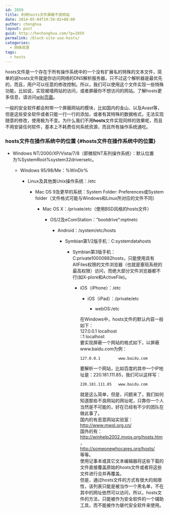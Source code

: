 ```yaml
---
id: 2859
title: 利用hosts文件屏蔽不良网站
date: 2014-05-04T19:59:02+08:00
author: chonghua
layout: post
guid: http://hechonghua.com/?p=2859
permalink: /block-site-use-hosts/
categories:
  - 网络资源
tags:
  - hosts
---
```

hosts文件是一个存在于所有操作系统中的一个没有扩展名的特殊的文本文件，简单的说hosts文件就是你访问网络的DNS解析服务器，只不过这个解析器是最优先的，而且，用户可以任意的修改控制。所以，我们可以使用这个文件实现一些特殊功能，比如说，实现被墙网站的访问，或者屏蔽你不想访问的网站。了解hosts更多信息，请访问<a href="http://zh.wikipedia.org/wiki/Hosts%E6%96%87%E4%BB%B6" target="_blank">wiki页面</a>。

<!--more-->

一般的安全软件都会附带一个屏蔽网站的模块，比如国内的金山、以及Avast等，但是这些安全软件或者只能一行一行的添加，或者有其特殊的数据格式，无法实现随意的修改，使用极为不变。为什么我们不用**hosts**文件实现同样的效果呢，而且不用安装任何软件，基本上不耗费任何系统资源，而且所有操作系统通吃。

<div class="se-section-delimiter">
</div>

### hosts文件在操作系统中的位置 {#hosts文件在操作系统中的位置}

  * Windows NT/2000/XP/Vista/7/8（即微软NT系列操作系统）：默认位置为%SystemRoot%system32driversetc。
    
      * Windows 95/98/Me：%WinDir%
        
          * Linux及其他类Unix操作系统：/etc
            
              * Mac OS 9及更早的系统：System Folder: Preferences或System folder（文件格式可能与Windows和Linux所对应的文件不同）
                
                  * Mac OS X：/private/etc（使用BSD风格的hosts文件）
                    
                      * OS/2及eComStation：”bootdrive”:mptnetc
                        
                          * Android：/system/etc/hosts
                            
                              * Symbian第1/2版手机：C:systemdatahosts
                                
                                  * Symbian第3版手机：C:private10000882hosts，只能使用具有AllFiles权限的文件浏览器（也就是塞班系统的最高权限）访问，而绝大部分文件浏览器都不行(如X-plore和ActiveFile)。
                                    
                                      * iOS（iPhone）：/etc
                                        
                                          * iOS（iPad）：/private/etc
                                            
                                              * webOS:/etc</ul> 
                                            
                                            在Windows中，hosts文件的默认内容一般如下：  
                                            127.0.0.1 localhost  
                                            ::1 localhost  
                                            要实现屏蔽一个网站的格式如下，以屏蔽www.baidu.com为例：
                                            
                                                127.0.0.1        www.baidu.com
                                                
                                            
                                            要解析一个网站，比如百度的其中一个IP地址是：220.181.111.85，我们可以这样写：
                                            
                                                220.181.111.85   www.baidu.com
                                                
                                            
                                            就是这么简单，但是，问题来了，我们如何知道那些不良网站的网址呢，只靠你一个人当然是不可能的，好在已经有不少的团队在做此事了。  
                                            国内的有恶意网站实验室：<a href="http://www.mwsl.org.cn/" target="_blank">http://www.mwsl.org.cn/</a>  
                                            国外的有：<a href="http://winhelp2002.mvps.org/hosts.htm" target="_blank">http://winhelp2002.mvps.org/hosts.htm</a>，  
                                            <a href="http://someonewhocares.org/hosts/" target="_blank">http://someonewhocares.org/hosts/</a>  
                                            等等。  
                                            使用记事本或其它文本编辑器将这些下载的文件直接覆盖原始的hosts文件或者将这些文件进行合并再覆盖。  
                                            但是，通过hosts文件的方式有很大的局限性，该列表只能是被当作一个黑名单，不在其中的网址依然可以访问，所以，hosts文件的方法，只能被作为安全软件的一个辅助工具，而不能被作为替代安全软件来使用。